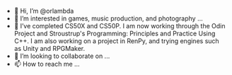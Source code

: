 - 👋 Hi, I’m @orlambda
- 👀 I’m interested in games, music production, and photography ...
- 🌱 I’ve completed CS50X and CS50P. I am now working through the Odin Project and Stroustrup's Programming: Principles and Practice Using C++. I am also working on a project in RenPy, and trying engines such as Unity and RPGMaker.
- 💞️ I’m looking to collaborate on ...
- 📫 How to reach me ...

<!---
orlambda/orlambda is a ✨ special ✨ repository because its `README.md` (this file) appears on your GitHub profile.
You can click the Preview link to take a look at your changes.
--->
